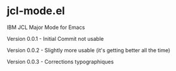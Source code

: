 # jcl-mode.el
IBM JCL Major Mode for Emacs

Version 0.0.1 - Initial Commit not usable

Version 0.0.2 - Slightly more usable (it's getting better all the time)

Version 0.0.3 - Corrections typographiques
